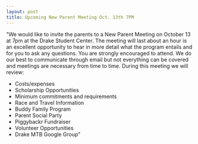 ```yaml
---
layout: post
title: Upcoming New Parent Meeting Oct. 13th 7PM
---
```


"We would like to invite the parents to a New Parent Meeting on October 13 at 7pm at the Drake Student Center. The meeting will last about an hour is an excellent opportunity to hear in more detail what the program entails and for you to ask any questions. You are strongly encouraged to attend. We do our best to communicate through email but not everything can be covered and meetings are necessary from time to time. During this meeting we will review:

* Costs/expenses
* Scholarship Opportunities
* Minimum commitments and requirements 
* Race and Travel Information
* Buddy Family Program
* Parent Social Party
* Piggybackr Fundraiser
* Volunteer Opportunities
* Drake MTB Google Group"